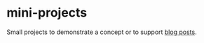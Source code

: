 # mini-projects
Small projects to demonstrate a concept or to support [blog posts](https://www.itguyjournals.com/).
